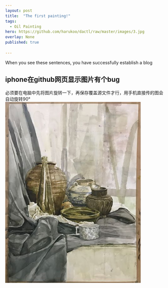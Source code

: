 ```yaml
---
layout: post
title:  "The first painting!"
tags:
  - Oil Painting
hero: https://github.com/harukoo/dactl/raw/master/images/3.jpg
overlay: None
published: true

---
```

When you see these sentences, you have successfully establish a blog<br>
## iphone在github网页显示图片有个bug
必须要在电脑中先将图片旋转一下，再保存覆盖源文件才行，用手机直接传的图会自动旋转90°
![](https://github.com/harukoo/dactl/raw/master/images/3.jpg)<br>

